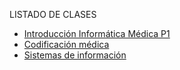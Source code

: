 LISTADO DE CLASES
- [Introducción Informática Médica P1](https://dahianavargas99.github.io/InformaticaMedica/C1)
- [Codificación médica ](https://dahianavargas99.github.io/InformaticaMedica/C2)
- [Sistemas de información ](https://dahianavargas99.github.io/InformaticaMedica/C3)